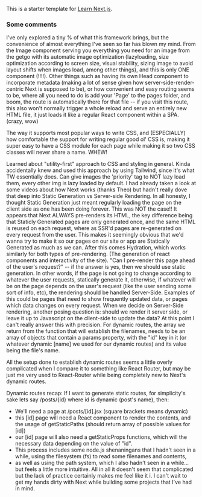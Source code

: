 This is a starter template for [Learn Next.js](https://nextjs.org/learn).

### Some comments

I've only explored a tiny % of what this framework brings, but the convenience of almost everything I've seen so far has blown my mind.
From the Image component serving you everything you need for an image from the getgo with its automatic image optimization (lazyloading, size optimization according to screen size, visual stability, sizing image to avoid layout shifts when images load, among other things), and this is only ONE component (!!!!). Other things such as having its own Head component to incorporate metadata (making a lot of sense given how server-side-render-centric Next is supposed to be), or how convenient and easy routing seems to be, where all you need to do is add your 'Page' to the pages folder, and boom, the route is automatically there for that file -- if you visit this route, this also won't normally trigger a whole reload and serve an entirely new HTML file, it just loads it like a regular React component within a SPA. (crazy, wow)

The way it supports most popular ways to write CSS, and (ESPECIALLY) how comfortable the support for writing regular good ol' CSS is, making it super easy to have a CSS module for each page while making it so two CSS classes will never share a name. WHEW!

Learned about "utility-first" approach to CSS and styling in general. Kinda accidentally knew and used this approach by using Tailwind, since it's what TW essentially does.
Can give images the 'priority' tag to NOT lazy load them, every other img is lazy loaded by default.
I had already taken a look at some videos about how Next works (thanks Theo) but hadn't really dove that deep into Static Generation vs Server-side Rendering. In all honesty, I thought Static Generation just meant regularly loading the page on the client side as one has been doing forever. This was NOT the case!! It appears that Next ALWAYS pre-renders its HTML, the key difference being that Staticly Generated pages are only generated once, and the same HTML is reused on each request, where as SSR'd pages are re-generated on every request from the user.
This makes it seemingly obvious that we'd wanna try to make it so our pages on our site or app are Statically Generated as much as we can.
After this comes Hydration, which works similarly for both types of pre-rendering. (The generation of react components and interactivity of the site).
"Can I pre-render this page ahead of the user's request?" -- if the answer is yes, then we should use static generation. In other words, if the page is not going to change according to whatever the user requests, statically generate it, otherwise, if whatever will be on the page depends on the user's request (like the user sending some sort of info, etc), the rendering should be handled Server-Side. Examples of this could be pages that need to show frequently updated data, or pages which data changes on every request. When we decide on Server-Side rendering, another posing question is: should we render it server side, or leave it up to Javascript on the client-side to update the data? At this point I can't really answer this with precision.
For dynamic routes, the array we return from the function that will establish the filenames, needs to be an array of objects that contain a params property, with the "id" key in it (or whatever dynamic [name] we used for our dynamic routes) and its value being the file's name.

All the setup done to establish dynamic routes seems a little overly complicated when I compare it to something like React Router, but may be just me very used to React-Router while being completely new to Next's dynamic routes.

Dynamic routes recap: If I want to generate static routes, for simplicity's sake lets say /posts/{id} where id is dynamic (post's name), then:

- We'll need a page at /posts/[id].jsx (square brackets means dynamic)
- this [id] page will need a React component to render the contents, and the usage of getStaticPaths (should return array of possible values for [id])
- our [id] page will also need a getStaticProps functions, which will the necessary data depending on the value of "id".
- This process includes some node.js shenaningans that I hadn't seen in a while, using the filesystem (fs) to read some filenames and contents,
- as well as using the path system, which I also hadn't seen in a while... but feels a little more intuitive.
  All in all it doesn't seem that complicated but the lack of practice certainly makes me feel like it i. I can't wait to get my hands dirty with Next while building some projects that I've had in mind.
